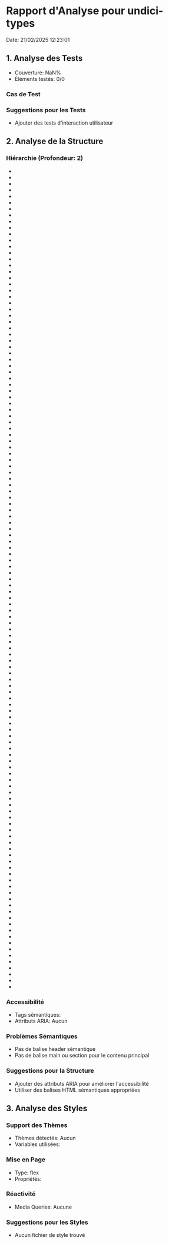 # Rapport d'Analyse pour undici-types

Date: 21/02/2025 12:23:01

## 1. Analyse des Tests

- Couverture: NaN%
- Éléments testés: 0/0

### Cas de Test

### Suggestions pour les Tests

- Ajouter des tests d'interaction utilisateur

## 2. Analyse de la Structure

### Hiérarchie (Profondeur: 2)

- <Dispatcher>
- <Pick>
- <Dispatcher>
- <Dispatcher>
- <Dispatcher>
- <Dispatcher>
- <Dispatcher>
- <Dispatcher>
- <Dispatcher>
- <Dispatcher>
- <Dispatcher>
- <string>
- <Dispatcher>
- <Response>
- <boolean>
- <Cache>
- <boolean>
- <string>
- <Response>
- <readonly>
- <undefined>
- <undefined>
- <undefined>
- <boolean>
- <readonly>
- <Dispatcher>
- <Dispatcher>
- <reference>
- <string>
- <reference>
- <string>
- <Buffer>
- <Buffer>
- <Dispatcher>
- <Dispatcher>
- <Dispatcher>
- <Dispatcher>
- <void>
- <void>
- <void>
- <string>
- <string>
- <string>
- <string>
- <ArrayBuffer>
- <Blob>
- <never>
- <unknown>
- <string>
- <string>
- <string>
- <string>
- <string>
- <reference>
- <Response>
- <Uint8Array>
- <Uint8Array>
- <ArrayBuffer>
- <Blob>
- <FormData>
- <unknown>
- <string>
- <string>
- <string>
- <string>
- <reference>
- <string>
- <reference>
- <reference>
- <string>
- <FormDataEntryValue>
- <DispatcherImplementation>
- <string>
- <TMockAgentOptions>
- <TInterceptable>
- <TInterceptable>
- <TInterceptable>
- <void>
- <void>
- <TData>
- <TData>
- <TData>
- <TData>
- <TData>
- <TData>
- <TData>
- <TData>
- <TData>
- <TData>
- <TData>
- <TError>
- <string>
- <string>
- <string>
- <string>
- <TData>
- <TData>
- <TData>
- <string>
- <string>
- <TData>
- <TData>
- <void>
- <reference>
- <Dispatcher>
- <Dispatcher>
- <void>
- <string>
- <unknown>
- <Blob>
- <ArrayBuffer>
- <never>
- <void>
- <string>
- <string>
- <Value>
- <ByteString>
- <string>
- <sequence>
- <string>
- <ByteString>
- <string>
- <Interface>
- <Type>
- <Type>
- <Type>
- <Interface>
- <string>
- <typeof>
- <reference>
- <typeof>

### Accessibilité

- Tags sémantiques:
- Attributs ARIA: Aucun

### Problèmes Sémantiques

- Pas de balise header sémantique
- Pas de balise main ou section pour le contenu principal

### Suggestions pour la Structure

- Ajouter des attributs ARIA pour améliorer l'accessibilité
- Utiliser des balises HTML sémantiques appropriées

## 3. Analyse des Styles

### Support des Thèmes

- Thèmes détectés: Aucun
- Variables utilisées:

### Mise en Page

- Type: flex
- Propriétés:

### Réactivité

- Media Queries: Aucune

### Suggestions pour les Styles

- Aucun fichier de style trouvé
